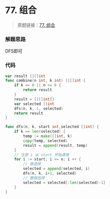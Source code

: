 # 77. 组合
> 原题链接：[77. 组合](https://leetcode-cn.com/problems/combinations/)
### 解题思路
DFS即可
### 代码
```go
var result [][]int
func combine(n int, k int) [][]int {
	if k <= 0 || n <= 0 {
		return result
	}
	result = [][]int{}
	var selected []int
	dfs(n, k, 1, selected)
	return result
}

func dfs(n, k, start int,selected []int) {
	if k == len(selected) {
		temp := make([]int, k)
		copy(temp, selected)
		result = append(result, temp)
	}
	// 注意 i 从 start 开始递增
	for i := start; i <= n; i ++ {
		// 做选择
		selected = append(selected, i)
		dfs(n, k, i+1, selected)
		// 撤销选择
		selected = selected[:len(selected)-1]
	}
}
```
